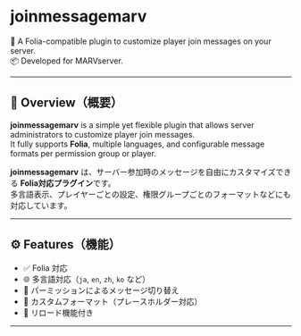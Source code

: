 # joinmessagemarv

💬 A Folia-compatible plugin to customize player join messages on your server.  
📦 Developed for MARVserver.

---

## 📝 Overview（概要）

**joinmessagemarv** is a simple yet flexible plugin that allows server administrators to customize player join messages.  
It fully supports **Folia**, multiple languages, and configurable message formats per permission group or player.

**joinmessagemarv** は、サーバー参加時のメッセージを自由にカスタマイズできる **Folia対応プラグイン**です。  
多言語表示、プレイヤーごとの設定、権限グループごとのフォーマットなどにも対応しています。

---

## ⚙️ Features（機能）

- ✅ Folia 対応
- 🌐 多言語対応（`ja`, `en`, `zh`, `ko` など）
- 🛂 パーミッションによるメッセージ切り替え
- 🎨 カスタムフォーマット（プレースホルダー対応）
- 🔁 リロード機能付き

---
